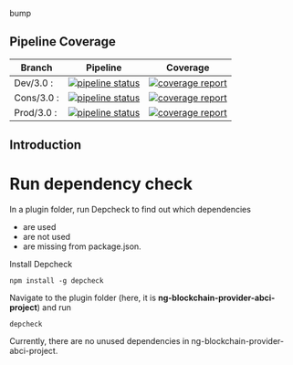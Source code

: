 
bump

## Pipeline Coverage

Branch    | Pipeline | Coverage
----------|----------|----------
Dev/3.0 :    | [![pipeline status](https://gitlab.project.com/plugins/ng-blockchain-provider-abci-project/badges/dev/3.0/pipeline.svg)](https://gitlab.project.com/plugins/ng-blockchain-provider-abci-project/commits/dev/3.0) | [![coverage report](https://gitlab.project.com/plugins/ng-blockchain-provider-abci-project/badges/dev/3.0/coverage.svg)](https://gitlab.project.com/plugins/ng-blockchain-provider-abci-project/commits/dev/3.0)
Cons/3.0 :    | [![pipeline status](https://gitlab.project.com/plugins/ng-blockchain-provider-abci-project/badges/cons/3.0/pipeline.svg)](https://gitlab.project.com/plugins/ng-blockchain-provider-abci-project/commits/cons/3.0) | [![coverage report](https://gitlab.project.com/plugins/ng-blockchain-provider-abci-project/badges/cons/3.0/coverage.svg)](https://gitlab.project.com/plugins/ng-blockchain-provider-abci-project/commits/cons/3.0)
Prod/3.0 :    | [![pipeline status](https://gitlab.project.com/plugins/ng-blockchain-provider-abci-project/badges/prod/3.0/pipeline.svg)](https://gitlab.project.com/plugins/ng-blockchain-provider-abci-project/commits/prod/3.0) | [![coverage report](https://gitlab.project.com/plugins/ng-blockchain-provider-abci-project/badges/prod/3.0/coverage.svg)](https://gitlab.project.com/plugins/ng-blockchain-provider-abci-project/commits/prod/3.0)

## Introduction

# Run dependency check

In a plugin folder, run Depcheck to find out which dependencies

*  are used
*  are not used
*  are missing from package.json.

Install Depcheck

```
npm install -g depcheck
```

Navigate to the plugin folder (here, it is **ng-blockchain-provider-abci-project**) and run
```
depcheck
```

Currently, there are no unused dependencies in ng-blockchain-provider-abci-project.
